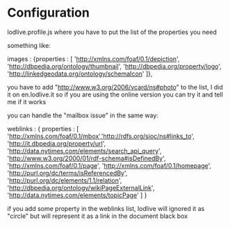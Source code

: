 Configuration
=============

 lodlive.profile.js where you have to put the list of the properties you need

something like:

images : {properties : [ 'http://xmlns.com/foaf/0.1/depiction', 'http://dbpedia.org/ontology/thumbnail', 'http://dbpedia.org/property/logo', 'http://linkedgeodata.org/ontology/schemaIcon' ]},

you have to add "http://www.w3.org/2006/vcard/ns#photo" to the list, I did it on en.lodlive.it so if you are using the online version you can try it and tell me if it works

you can handle the "mailbox issue" in the same way:
  	
weblinks : {
			properties : [ 'http://xmlns.com/foaf/0.1/mbox','http://rdfs.org/sioc/ns#links_to', 'http://it.dbpedia.org/property/url', 'http://data.nytimes.com/elements/search_api_query', 'http://www.w3.org/2000/01/rdf-schema#isDefinedBy', 'http://xmlns.com/foaf/0.1/page', 'http://xmlns.com/foaf/0.1/homepage', 'http://purl.org/dc/terms/isReferencedBy', 'http://purl.org/dc/elements/1.1/relation', 'http://dbpedia.org/ontology/wikiPageExternalLink', 'http://data.nytimes.com/elements/topicPage' ]
		}

if you add some property in the weblinks list, lodlive will ignored it as "circle" but will represent it as a link in the document black box
